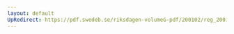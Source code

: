 ```yaml
---
layout: default
UpRedirect: https://pdf.swedeb.se/riksdagen-volumeG-pdf/200102/reg_200102/reg_200102_0611.pdf
---
```

